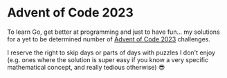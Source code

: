 # Advent of Code 2023

To learn Go, get better at programming and just to have fun... my solutions for a yet to be determined number of [Advent of Code 2023](https://adventofcode.com/2023) challenges.

I reserve the right to skip days or parts of days with puzzles I don't enjoy (e.g. ones where the solution is super easy if you know a very specific mathematical concept, and really tedious otherwise) 😎
